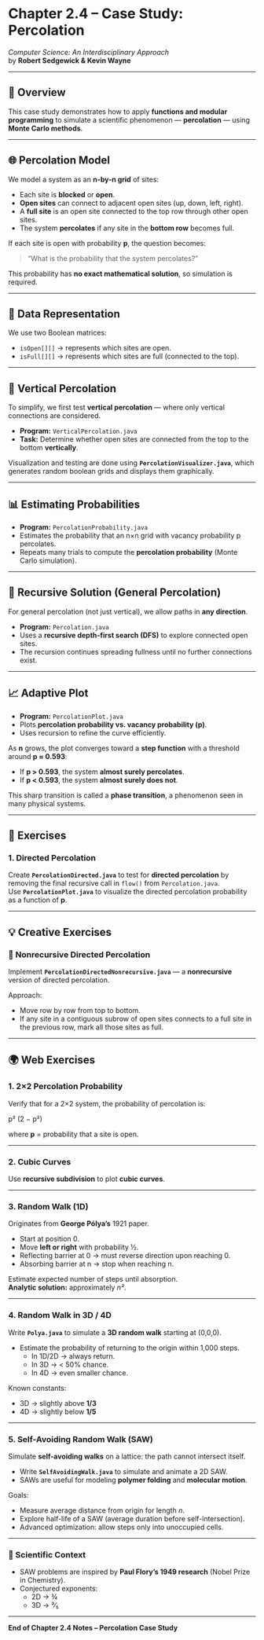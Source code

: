 # Chapter 2.4 – Case Study: Percolation

_Computer Science: An Interdisciplinary Approach_  
by **Robert Sedgewick & Kevin Wayne**

---

## 🔹 Overview

This case study demonstrates how to apply **functions and modular programming** to simulate a scientific phenomenon — **percolation** — using **Monte Carlo methods**.

---

## 🌐 Percolation Model

We model a system as an **n-by-n grid** of sites:

- Each site is **blocked** or **open**.
- **Open sites** can connect to adjacent open sites (up, down, left, right).
- A **full site** is an open site connected to the top row through other open sites.
- The system **percolates** if any site in the **bottom row** becomes full.

If each site is open with probability **p**, the question becomes:

> “What is the probability that the system percolates?”

This probability has **no exact mathematical solution**, so simulation is required.

---

## 🧮 Data Representation

We use two Boolean matrices:

- `isOpen[][]` → represents which sites are open.
- `isFull[][]` → represents which sites are full (connected to the top).

---

## 🧩 Vertical Percolation

To simplify, we first test **vertical percolation** — where only vertical connections are considered.

- **Program:** `VerticalPercolation.java`
- **Task:** Determine whether open sites are connected from the top to the bottom **vertically**.

Visualization and testing are done using **`PercolationVisualizer.java`**, which generates random boolean grids and displays them graphically.

---

## 📊 Estimating Probabilities

- **Program:** `PercolationProbability.java`
- Estimates the probability that an n×n grid with vacancy probability p percolates.
- Repeats many trials to compute the **percolation probability** (Monte Carlo simulation).

---

## 🔁 Recursive Solution (General Percolation)

For general percolation (not just vertical), we allow paths in **any direction**.

- **Program:** `Percolation.java`
- Uses a **recursive depth-first search (DFS)** to explore connected open sites.
- The recursion continues spreading fullness until no further connections exist.

---

## 📈 Adaptive Plot

- **Program:** `PercolationPlot.java`
- Plots **percolation probability vs. vacancy probability (p)**.
- Uses recursion to refine the curve efficiently.

As **n** grows, the plot converges toward a **step function** with a threshold around **p ≈ 0.593**:

- If **p > 0.593**, the system **almost surely percolates**.
- If **p < 0.593**, the system **almost surely does not**.

This sharp transition is called a **phase transition**, a phenomenon seen in many physical systems.

---

## 🧠 Exercises

### 1. Directed Percolation

Create **`PercolationDirected.java`** to test for **directed percolation** by removing the final recursive call in `flow()` from `Percolation.java`.  
Use **`PercolationPlot.java`** to visualize the directed percolation probability as a function of **p**.

---

## 💡 Creative Exercises

### 🧩 Nonrecursive Directed Percolation

Implement **`PercolationDirectedNonrecursive.java`** — a **nonrecursive** version of directed percolation.

Approach:

- Move row by row from top to bottom.
- If any site in a contiguous subrow of open sites connects to a full site in the previous row, mark all those sites as full.

---

## 🌍 Web Exercises

### 1. 2×2 Percolation Probability

Verify that for a 2×2 system, the probability of percolation is:

p² (2 − p²)

where **p** = probability that a site is open.

---

### 2. Cubic Curves

Use **recursive subdivision** to plot **cubic curves**.

---

### 3. Random Walk (1D)

Originates from **George Pólya’s** 1921 paper.

- Start at position 0.
- Move **left or right** with probability ½.
- Reflecting barrier at 0 → must reverse direction upon reaching 0.
- Absorbing barrier at n → stop when reaching n.

Estimate expected number of steps until absorption.  
**Analytic solution:** approximately _n²_.

---

### 4. Random Walk in 3D / 4D

Write **`Polya.java`** to simulate a **3D random walk** starting at (0,0,0).

- Estimate the probability of returning to the origin within 1,000 steps.
  - In 1D/2D → always return.
  - In 3D → < 50% chance.
  - In 4D → even smaller chance.

Known constants:

- 3D → slightly above **1/3**
- 4D → slightly below **1/5**

---

### 5. Self-Avoiding Random Walk (SAW)

Simulate **self-avoiding walks** on a lattice: the path cannot intersect itself.

- Write **`SelfAvoidingWalk.java`** to simulate and animate a 2D SAW.
- SAWs are useful for modeling **polymer folding** and **molecular motion**.

Goals:

- Measure average distance from origin for length _n_.
- Explore half-life of a SAW (average duration before self-intersection).
- Advanced optimization: allow steps only into unoccupied cells.

---

### 🧬 Scientific Context

- SAW problems are inspired by **Paul Flory’s 1949 research** (Nobel Prize in Chemistry).
- Conjectured exponents:
  - 2D → ¾
  - 3D → ³⁄₅

---

**End of Chapter 2.4 Notes – Percolation Case Study**
